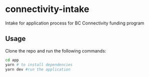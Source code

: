 # connectivity-intake
Intake for application process for BC Connectivity funding program

## Usage
Clone the repo and run the following commands:
```bash
cd app
yarn # to install dependencies
yarn dev #run the application
```
